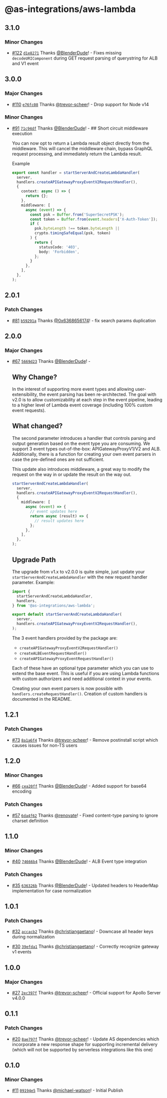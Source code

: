 # @as-integrations/aws-lambda

## 3.1.0

### Minor Changes

- [#122](https://github.com/apollo-server-integrations/apollo-server-integration-aws-lambda/pull/122) [`d1e8271`](https://github.com/apollo-server-integrations/apollo-server-integration-aws-lambda/commit/d1e827170bd4fa947bbacc5b588c129bbbc9192b) Thanks [@BlenderDude](https://github.com/BlenderDude)! - Fixes missing `decodeURIComponent` during GET request parsing of querystring for ALB and V1 event

## 3.0.0

### Major Changes

- [#110](https://github.com/apollo-server-integrations/apollo-server-integration-aws-lambda/pull/110) [`e76fc08`](https://github.com/apollo-server-integrations/apollo-server-integration-aws-lambda/commit/e76fc08da5152f1bfb9bae3e29033d714474fd33) Thanks [@trevor-scheer](https://github.com/trevor-scheer)! - Drop support for Node v14

### Minor Changes

- [#91](https://github.com/apollo-server-integrations/apollo-server-integration-aws-lambda/pull/91) [`71c94df`](https://github.com/apollo-server-integrations/apollo-server-integration-aws-lambda/commit/71c94dfc96aa6f3a3d08928162f7480be375a31e) Thanks [@BlenderDude](https://github.com/BlenderDude)! - ## Short circuit middleware execution

  You can now opt to return a Lambda result object directly from the middleware. This will cancel the middleware chain, bypass GraphQL request processing, and immediately return the Lambda result.

  Example

  ```ts
  export const handler = startServerAndCreateLambdaHandler(
    server,
    handlers.createAPIGatewayProxyEventV2RequestHandler(),
    {
      context: async () => {
        return {};
      },
      middleware: [
        async (event) => {
          const psk = Buffer.from('SuperSecretPSK');
          const token = Buffer.from(event.headers['X-Auth-Token']);
          if (
            psk.byteLength !== token.byteLength ||
            crypto.timingSafeEqual(psk, token)
          ) {
            return {
              statusCode: '403',
              body: 'Forbidden',
            };
          }
        },
      ],
    },
  );
  ```

## 2.0.1

### Patch Changes

- [#81](https://github.com/apollo-server-integrations/apollo-server-integration-aws-lambda/pull/81) [`b59291a`](https://github.com/apollo-server-integrations/apollo-server-integration-aws-lambda/commit/b59291aed99aab8a4481d60ecc5d49e05d46c1d4) Thanks [@0x6368656174](https://github.com/0x6368656174)! - fix search params duplication

## 2.0.0

### Major Changes

- [#67](https://github.com/apollo-server-integrations/apollo-server-integration-aws-lambda/pull/67) [`5669d23`](https://github.com/apollo-server-integrations/apollo-server-integration-aws-lambda/commit/5669d237acd426fcb790ea11b1ba6632a6ea28f2) Thanks [@BlenderDude](https://github.com/BlenderDude)! -

  ## Why Change?

  In the interest of supporting more event types and allowing user-extensibility, the event parsing has been re-architected. The goal with v2.0 is to allow customizability at each step in the event pipeline, leading to a higher level of Lambda event coverage (including 100% custom event requests).

  ## What changed?

  The second parameter introduces a handler that controls parsing and output generation based on the event type you are consuming. We support 3 event types out-of-the-box: APIGatewayProxyV1/V2 and ALB. Additionally, there is a function for creating your own event parsers in case the pre-defined ones are not sufficient.

  This update also introduces middleware, a great way to modify the request on the way in or update the result on the way out.

  ```typescript
  startServerAndCreateLambdaHandler(
    server,
    handlers.createAPIGatewayProxyEventV2RequestHandler(),
    {
      middleware: [
        async (event) => {
          // event updates here
          return async (result) => {
            // result updates here
          };
        },
      ],
    },
  );
  ```

  ## Upgrade Path

  The upgrade from v1.x to v2.0.0 is quite simple, just update your `startServerAndCreateLambdaHandler` with the new request handler parameter. Example:

  ```typescript
  import {
    startServerAndCreateLambdaHandler,
    handlers,
  } from '@as-integrations/aws-lambda';

  export default startServerAndCreateLambdaHandler(
    server,
    handlers.createAPIGatewayProxyEventV2RequestHandler(),
  );
  ```

  The 3 event handlers provided by the package are:

  - `createAPIGatewayProxyEventV2RequestHandler()`
  - `createALBEventRequestHandler()`
  - `createAPIGatewayProxyEventRequestHandler()`

  Each of these have an optional type parameter which you can use to extend the base event. This is useful if you are using Lambda functions with custom authorizers and need additional context in your events.

  Creating your own event parsers is now possible with `handlers.createRequestHandler()`. Creation of custom handlers is documented in the README.

## 1.2.1

### Patch Changes

- [#73](https://github.com/apollo-server-integrations/apollo-server-integration-aws-lambda/pull/73) [`8a1a6f4`](https://github.com/apollo-server-integrations/apollo-server-integration-aws-lambda/commit/8a1a6f41db9c1f0b440c417328ae2ef7770e437e) Thanks [@trevor-scheer](https://github.com/trevor-scheer)! - Remove postinstall script which causes issues for non-TS users

## 1.2.0

### Minor Changes

- [#66](https://github.com/apollo-server-integrations/apollo-server-integration-aws-lambda/pull/66) [`cea20ff`](https://github.com/apollo-server-integrations/apollo-server-integration-aws-lambda/commit/cea20ff2cb812b7a1f87e862b20fa428eef4e28d) Thanks [@BlenderDude](https://github.com/BlenderDude)! - Added support for base64 encoding

### Patch Changes

- [#57](https://github.com/apollo-server-integrations/apollo-server-integration-aws-lambda/pull/57) [`6da4f62`](https://github.com/apollo-server-integrations/apollo-server-integration-aws-lambda/commit/6da4f62d19511b9d904679799465570bbcc65437) Thanks [@renovate](https://github.com/apps/renovate)! - Fixed content-type parsing to ignore charset definition

## 1.1.0

### Minor Changes

- [#40](https://github.com/apollo-server-integrations/apollo-server-integration-aws-lambda/pull/40) [`74666b4`](https://github.com/apollo-server-integrations/apollo-server-integration-aws-lambda/commit/74666b46be3ba8a3d83b16eb180844405aedf372) Thanks [@BlenderDude](https://github.com/BlenderDude)! - ALB Event type integration

### Patch Changes

- [#35](https://github.com/apollo-server-integrations/apollo-server-integration-aws-lambda/pull/35) [`636326b`](https://github.com/apollo-server-integrations/apollo-server-integration-aws-lambda/commit/636326b80a6c92903f460b52e7fb25f00e6b28bd) Thanks [@BlenderDude](https://github.com/BlenderDude)! - Updated headers to HeaderMap implementation for case normalization

## 1.0.1

### Patch Changes

- [#32](https://github.com/apollo-server-integrations/apollo-server-integration-aws-lambda/pull/32) [`accacb2`](https://github.com/apollo-server-integrations/apollo-server-integration-aws-lambda/commit/accacb2fe2ce754ae607ca167365735f3f8a8eda) Thanks [@christiangaetano](https://github.com/christiangaetano)! - Downcase all header keys during normalization

- [#30](https://github.com/apollo-server-integrations/apollo-server-integration-aws-lambda/pull/30) [`39efda1`](https://github.com/apollo-server-integrations/apollo-server-integration-aws-lambda/commit/39efda16058a2664438f8113ebf9a13c5aa9df68) Thanks [@christiangaetano](https://github.com/christiangaetano)! - Correctly recognize gateway v1 events

## 1.0.0

### Major Changes

- [#27](https://github.com/apollo-server-integrations/apollo-server-integration-aws-lambda/pull/27) [`2ec397f`](https://github.com/apollo-server-integrations/apollo-server-integration-aws-lambda/commit/2ec397f0c9cc49e18d741bb2cc8feae7a7030e0b) Thanks [@trevor-scheer](https://github.com/trevor-scheer)! - Official support for Apollo Server v4.0.0

## 0.1.1

### Patch Changes

- [#20](https://github.com/apollo-server-integrations/apollo-server-integration-aws-lambda/pull/20) [`8ae797f`](https://github.com/apollo-server-integrations/apollo-server-integration-aws-lambda/commit/8ae797ff5951e9f50b19226a541efcd66e46fdc3) Thanks [@trevor-scheer](https://github.com/trevor-scheer)! - Update AS dependencies which incorporate a new response shape for supporting incremental delivery (which will not be supported by serverless integrations like this one)

## 0.1.0

### Minor Changes

- [#11](https://github.com/apollo-server-integrations/apollo-server-integration-aws-lambda/pull/11) [`09194e5`](https://github.com/apollo-server-integrations/apollo-server-integration-aws-lambda/commit/09194e546bdda713fcaa0aefb5f4b22c1089e1a9) Thanks [@michael-watson](https://github.com/michael-watson)! - Initial Publish
